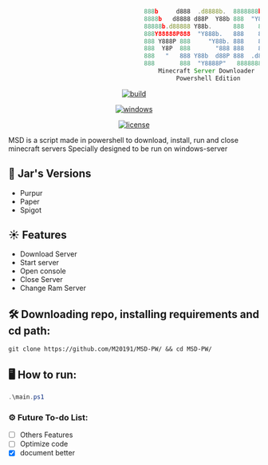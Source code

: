 ```js
                                      888b     d888  .d8888b.  8888888b.
                                      8888b   d8888 d88P  Y88b 888  "Y88b
                                      88888b.d88888 Y88b.      888    888
                                      888Y88888P888  "Y888b.   888    888
                                      888 Y888P 888     "Y88b. 888    888
                                      888  Y8P  888       "888 888    888
                                      888   "   888 Y88b  d88P 888  .d88P 
                                      888       888  "Y8888P"   8888888P"  
                                          Minecraft Server Downloader
                                               Powershell Edition
```
<p align=center>
<a href="#"><img title="build" src="https://img.shields.io/badge/build-process-red?style=for-the-badge&logo=github"><a>
</p>
<p align="center">
<a href="#"><img title="windows" src="https://img.shields.io/badge/OS-Windows-blue?style=for-the-badge&logo=windows"><a>
</p>
<p align="center">
	<a href="#"><img title="license" src="https://img.shields.io/github/license/M20191/MSD-X?style=flat-square&logo=sublime-text"></a>
</p>
	
   
MSD is a script made in powershell to download, install, run and close minecraft servers 
Specially designed to be run on windows-server
  
## 🌿 Jar's Versions

* Purpur  
* Paper 
* Spigot 

## ☀ Features

* Download Server
* Start server
* Open console
* Close Server
* Change Ram Server
   
 
## 🛠 Downloading repo, installing requirements and cd path:
```console
git clone https://github.com/M20191/MSD-PW/ && cd MSD-PW/
```
   
## 🖥 How to run:
```ps1
.\main.ps1
```

### ⚙ Future To-do List:
- [ ] Others Features
- [ ] Optimize code
- [x] document better
